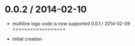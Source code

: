 
0.0.2 / 2014-02-10
==================

  * multiline logo code is now supported
0.0.1 / 2014-02-09
==================

  * Initial creation